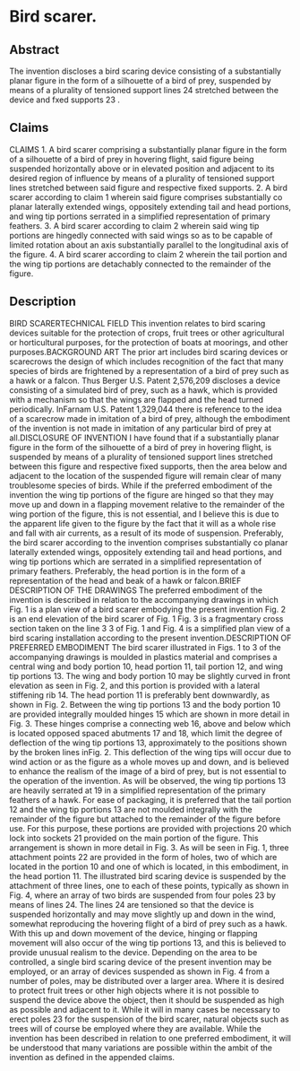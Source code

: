 # Bird scarer.

## Abstract
The invention discloses a bird scaring device consisting of a substantially planar figure in the form of a silhouette of a bird of prey, suspended by means of a plurality of tensioned support lines 24 stretched between the device and fxed supports 23 .

## Claims
CLAIMS 1. A bird scarer comprising a substantially planar figure in the form of a silhouette of a bird of prey in hovering flight, said figure being suspended horizontally above or in elevated position and adjacent to its desired region of influence by means of a plurality of tensioned support lines stretched between said figure and respective fixed supports. 2. A bird scarer according to claim 1 wherein said figure comprises substantially co planar laterally extended wings, oppositely extending tail and head portions, and wing tip portions serrated in a simplified representation of primary feathers. 3. A bird scarer according to claim 2 wherein said wing tip portions are hingedly connected with said wings so as to be capable of limited rotation about an axis substantially parallel to the longitudinal axis of the figure. 4. A bird scarer according to claim 2 wherein the tail portion and the wing tip portions are detachably connected to the remainder of the figure.

## Description
BIRD SCARERTECHNICAL FIELD This invention relates to bird scaring devices suitable for the protection of crops, fruit trees or other agricultural or horticultural purposes, for the protection of boats at moorings, and other purposes.BACKGROUND ART The prior art includes bird scaring devices or scarecrows the design of which includes recognition of the fact that many species of birds are frightened by a representation of a bird of prey such as a hawk or a falcon. Thus Berger U.S. Patent 2,576,209 discloses a device consisting of a simulated bird of prey, such as a hawk, which is provided with a mechanism so that the wings are flapped and the head turned periodically. InFarnam U.S. Patent 1,329,044 there is reference to the idea of a scarecrow made in imitation of a bird of prey, although the embodiment of the invention is not made in imitation of any particular bird of prey at all.DISCLOSURE OF INVENTION I have found that if a substantially planar figure in the form of the silhouette of a bird of prey in hovering flight, is suspended by means of a plurality of tensioned support lines stretched between this figure and respective fixed supports, then the area below and adjacent to the location of the suspended figure will remain clear of many troublesome species of birds. While if the preferred embodiment of the invention the wing tip portions of the figure are hinged so that they may move up and down in a flapping movement relative to the remainder of the wing portion of the figure, this is not essential, and I believe this is due to the apparent life given to the figure by the fact that it will as a whole rise and fall with air currents, as a result of its mode of suspension. Preferably, the bird scarer according to the invention comprises substantially co planar laterally extended wings, oppositely extending tail and head portions, and wing tip portions which are serrated in a simplified representation of primary feathers. Preferably, the head portion is in the form of a representation of the head and beak of a hawk or falcon.BRIEF DESCRIPTION OF THE DRAWINGS The preferred embodiment of the invention is described in relation to the accompanying drawings in which Fig. 1 is a plan view of a bird scarer embodying the present invention Fig. 2 is an end elevation of the bird scarer of Fig. 1 Fig. 3 is a fragmentary cross section taken on the line 3 3 of Fig. 1 and Fig. 4 is a simplified plan view of a bird scaring installation according to the present invention.DESCRIPTION OF PREFERRED EMBODIMENT The bird scarer illustrated in Figs. 1 to 3 of the accompanying drawings is moulded in plastics material and comprises a central wing and body portion 10, head portion 11, tail portion 12, and wing tip portions 13. The wing and body portion 10 may be slightly curved in front elevation as seen in Fig. 2, and this portion is provided with a lateral stiffening rib 14. The head portion 11 is preferably bent downwardly, as shown in Fig. 2. Between the wing tip portions 13 and the body portion 10 are provided integrally moulded hinges 15 which are shown in more detail in Fig. 3. These hinges comprise a connecting web 16, above and below which is located opposed spaced abutments 17 and 18, which limit the degree of deflection of the wing tip portions 13, approximately to the positions shown by the broken lines inFig. 2. This deflection of the wing tips will occur due to wind action or as the figure as a whole moves up and down, and is believed to enhance the realism of the image of a bird of prey, but is not essential to the operation of the invention. As will be observed, the wing tip portions 13 are heavily serrated at 19 in a simplified representation of the primary feathers of a hawk. For ease of packaging, it is preferred that the tail portion 12 and the wing tip portions 13 are not moulded integrally with the remainder of the figure but attached to the remainder of the figure before use. For this purpose, these portions are provided with projections 20 which lock into sockets 21 provided on the main portion of the figure. This arrangement is shown in more detail in Fig. 3. As will be seen in Fig. 1, three attachment points 22 are provided in the form of holes, two of which are located in the portion 10 and one of which is located, in this embodiment, in the head portion 11. The illustrated bird scaring device is suspended by the attachment of three lines, one to each of these points, typically as shown in Fig. 4, where an array of two birds are suspended from four poles 23 by means of lines 24. The lines 24 are tensioned so that the device is suspended horizontally and may move slightly up and down in the wind, somewhat reproducing the hovering flight of a bird of prey such as a hawk. With this up and down movement of the device, hinging or flapping movement will also occur of the wing tip portions 13, and this is believed to provide unusual realism to the device. Depending on the area to be controlled, a single bird scaring device of the present invention may be employed, or an array of devices suspended as shown in Fig. 4 from a number of poles, may be distributed over a larger area. Where it is desired to protect fruit trees or other high objects where it is not possible to suspend the device above the object, then it should be suspended as high as possible and adjacent to it. While it will in many cases be necessary to erect poles 23 for the suspension of the bird scarer, natural objects such as trees will of course be employed where they are available. While the invention has been described in relation to one preferred embodiment, it will be understood that many variations are possible within the ambit of the invention as defined in the appended claims.